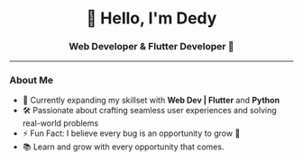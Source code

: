 <h1 align="center">👋 Hello, I'm Dedy</h1>
<h3 align="center"> Web Developer  & Flutter Developer 🚀 </h3>

---
### About Me  
- 🌱 Currently expanding my skillset with **Web Dev | Flutter** and **Python**  
- 🛠 Passionate about crafting seamless user experiences and solving real-world problems  
- ⚡ Fun Fact: I believe every bug is an opportunity to grow 🌱
- 📚 Learn and grow with every opportunity that comes.

